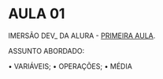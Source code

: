 # AULA 01

IMERSÃO DEV_ DA ALURA - [PRIMEIRA AULA](https://imersao.dev/aulas/aula01-variaveis-operacoes-media).

ASSUNTO ABORDADO:


• VARIÁVEIS;
• OPERAÇÕES;
• MÉDIA
